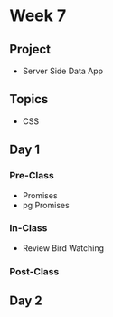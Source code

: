 # Week 7

## Project

* Server Side Data App



## Topics

* CSS

## Day 1

### Pre-Class

* Promises
* pg Promises

### In-Class

* Review Bird Watching

### Post-Class

## Day 2



